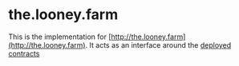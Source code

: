 # the.looney.farm

This is the implementation for [http://the.looney.farm](http://the.looney.farm). It acts as an interface around the [deployed contracts](https://github.com/thelooneyfarm/contracts)
